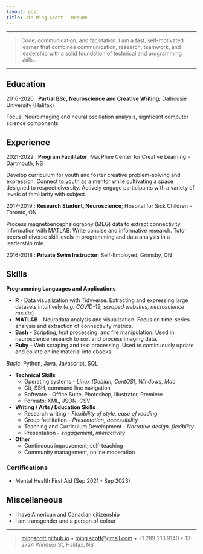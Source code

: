 ```yaml
---
layout: post
title: Jia-Ming Scott - Resume
---
```

----

>  Code, communication, and facilitation. I am a fast, self-motivated learner that combines communication, research, teamwork, and leadership with a solid foundation of technical and programming skills.

----

Education
---------

2016-2020
:   **Partial BSc, Neuroscience and Creative Writing**; Dalhousie University (Halifax)

Focus: Neuroimaging and neural oscillation analysis, signficant computer science components

Experience
----------

2021-2022
:   **Program Facilitator**; MacPhee Center for Creative Learning - Dartmouth, NS

Develop curriculum for youth and foster creative problem-solving and expression. Connect to youth as a mentor while cultivating a space designed to respect diversity. Actively engage participants with a variety of levels of familiarity with subject.

2017-2019
:   **Research Student, Neuroscience**; Hospital for Sick Children - Toronto, ON

Process magnetoencephalography (MEG) data to extract connectivity information with MATLAB. Write concise and informative research. Tutor peers of diverse skill levels in programming and data analysis in a leadership role.

2016-2018
:   **Private Swim Instructor**; Self-Employed, Grimsby, ON

Skills
--------------------

**Programming Languages and Applications**

* **R**     - Data visualization with Tidyverse. Extracting and expressing large datasets intuitively (*e.g: COVID-19, scraped websites, neuroscience results*)
* **MATLAB**    - Neurodata analysis and visualization. Focus on time-series analysis and extraction of connectivity metrics.
* **Bash**      - Scripting, text processing, and file manipulation. Used in neuroscience research to sort and process imaging data.
* **Ruby**      - Web scraping and text processing. Used to continuously update and collate online material into ebooks.

*Basic*: Python, Java, Javascript, SQL

* **Technical Skills**
    * Operating systems - *Linux (Debian, CentOS), Windows, Mac*
    * Git, SSH, command line navigation
    * Software - Office Suite, Photoshop, Illustrator, Premiere
    * Formats: XML, JSON, CSV
* **Writing / Arts / Education Skills**
    * Research writing - *Flexibility of style, ease of reading*
    * Group facilitation - *Presentation, accessibility*
    * Teaching and Curriculum Development - *Narrative design, flexibility*
    * Presentation - *engagement, interactivity*
* **Other**
    * Continuous improvement; self-teaching
    * Community management, online moderation

### Certifications
* Mental Health First Aid (Sep 2021 - Sep 2023)

Miscellaneous
--------------------
* I have American and Canadian citizenship
* I am transgender and a person of colour

----

> [mingscott.github.io](https://mingscott.github.io) • <ming.scott@gmail.com> • +1 289 213 9140 • 13-2724 Windsor St, Halifax, NS